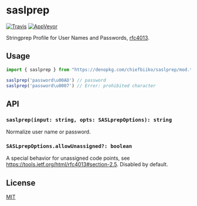 # saslprep

[![Travis](http://img.shields.io/travis/chiefbiiko/saslprep.svg?style=flat)](http://travis-ci.org/chiefbiiko/saslprep) [![AppVeyor](https://ci.appveyor.com/api/projects/status/github/chiefbiiko/saslprep?branch=master&svg=true)](https://ci.appveyor.com/project/chiefbiiko/saslprep)

Stringprep Profile for User Names and Passwords, [rfc4013](https://tools.ietf.org/html/rfc4013).

## Usage

``` ts
import { saslprep } from "https://denopkg.com/chiefbiiko/saslprep/mod.ts";

saslprep('password\u00AD') // password
saslprep('password\u0007') // Error: prohibited character
```

## API

### `saslprep(input: string, opts: SASLprepOptions): string`

Normalize user name or password.

### `SASLprepOptions.allowUnassigned?: boolean`

A special behavior for unassigned code points, see https://tools.ietf.org/html/rfc4013#section-2.5. Disabled by default.

## License

[MIT](./LICENSE)
